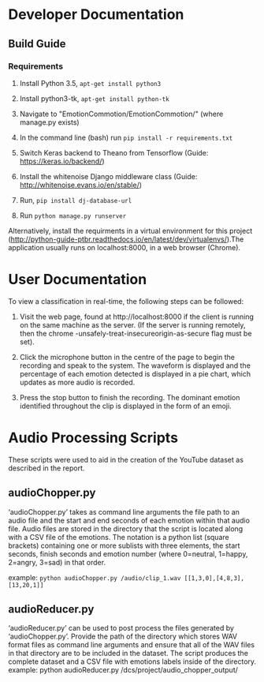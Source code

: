 # Developer Documentation

## Build Guide

### Requirements

1. Install Python 3.5, ``apt-get install python3``

2. Install python3-tk, ``apt-get install python-tk``

3. Navigate to "EmotionCommotion/EmotionCommotion/" (where manage.py exists)

4. In the command line (bash) run ``pip install -r requirements.txt``

5. Switch Keras backend to Theano from Tensorflow (Guide: https://keras.io/backend/)

6. Install the whitenoise Django middleware class (Guide: http://whitenoise.evans.io/en/stable/)

7. Run, ``pip install dj-database-url``

8. Run ``python manage.py runserver``

Alternatively, install the requirments in a virtual environment for this project (http://python-guide-ptbr.readthedocs.io/en/latest/dev/virtualenvs/).The
application usually runs on localhost:8000, in a web browser
(Chrome).

# User Documentation

To view a classification in real-time, the following steps can be followed:
1. Visit the web page, found at http://localhost:8000 if the client is running on the same machine as
the server. (If the server is running remotely, then the chrome -unsafely-treat-insecureorigin-as-secure
flag must be set).

2. Click the microphone button in the centre of the page to begin the recording and speak to the system.
The waveform is displayed and the percentage of each emotion detected is displayed in a pie chart,
which updates as more audio is recorded.

3. Press the stop button to finish the recording. The dominant emotion identified throughout the clip is
displayed in the form of an emoji.

# Audio Processing Scripts
These scripts were used to aid in the creation of the YouTube dataset as described in the report.

## audioChopper.py 

‘audioChopper.py’ takes as command line arguments the file path to an audio file and the start and end
seconds of each emotion within that audio file. Audio files are stored in the directory that the script is
located along with a CSV file of the emotions.
The notation is a python list (square brackets) containing one or more sublists with three elements, the
start seconds, finish seconds and emotion number (where 0=neutral, 1=happy, 2=angry, 3=sad) in that
order.

example: ``python audioChopper.py /audio/clip_1.wav [[1,3,0],[4,8,3],[13,20,1]]``

## audioReducer.py

‘audioReducer.py’ can be used to post process the files generated by ‘audioChopper.py’. Provide the path
of the directory which stores WAV format files as command line arguments and ensure that all of the WAV
files in that directory are to be included in the dataset. The script produces the complete dataset and a
CSV file with emotions labels inside of the directory.
example:
python audioReducer.py /dcs/project/audio_chopper_output/
